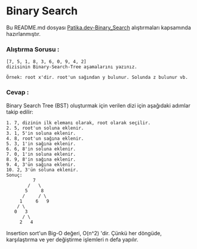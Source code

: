 # Binary Search
Bu README.md dosyası [Patika.dev-Binary_Search](https://app.patika.dev/courses/veri-yapilari-ve-algoritmalar/binary-search-tree-proje) alıştırmaları kapsamında hazırlanmıştır.

### Alıştırma Sorusu :

    [7, 5, 1, 8, 3, 6, 0, 9, 4, 2] 
    dizisinin Binary-Search-Tree aşamalarını yazınız.

    Örnek: root x'dir. root'un sağından y bulunur. Solunda z bulunur vb.

### Cevap :

Binary Search Tree (BST) oluşturmak için verilen dizi için aşağıdaki adımlar takip edilir:

    1. 7, dizinin ilk elemanı olarak, root olarak seçilir.
    2. 5, root'un soluna eklenir.
    3. 1, 5'in soluna eklenir.
    4. 8, root'un sağına eklenir.
    5. 3, 1'in sağına eklenir.
    6. 6, 8'in soluna eklenir.
    7. 0, 1'in soluna eklenir.
    8. 9, 8'in sağına eklenir.
    9. 4, 3'ün sağına eklenir.
    10. 2, 3'ün soluna eklenir.
    Sonuç:
              7
            /   \ 
           5     8
          /     / \
         1     6   9
        / \
       0   3
          / \
         2   4
  

Insertion sort'un Big-O değeri, O(n^2) 'dir. Çünkü her döngüde, karşılaştırma ve yer değiştirme işlemleri n defa yapılır.
